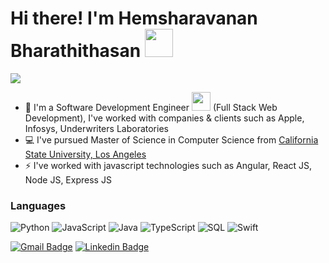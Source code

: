 <!---
Hemsharavanan/Hemsharavanan is a ✨ special ✨ repository because its `README.md` (this file) appears on your GitHub profile.
You can click the Preview link to take a look at your changes.
--->
# Hi there! I'm Hemsharavanan Bharathithasan <img src="https://github.com/TheDudeThatCode/TheDudeThatCode/blob/master/Assets/Developer.gif" width="45" />

![](https://camo.githubusercontent.com/992babdffd8c74a1502de375fbdf7e4d54773242/68747470733a2f2f6d656469612e67697068792e636f6d2f6d656469612f53576f536b4e36447854737a71494b4571762f67697068792e676966)

- 🏦 I'm a Software Development Engineer <img src="https://media.giphy.com/media/WUlplcMpOCEmTGBtBW/giphy.gif" width="30"> (Full Stack Web Development), I've worked with companies & clients such as Apple, Infosys, Underwriters Laboratories
- 💻 I've pursued Master of Science in Computer Science from [California State University, Los Angeles](https://www.calstatela.edu/)
- ⚡ I've worked with javascript technologies such as Angular, React JS, Node JS, Express JS

### Languages

![Python](https://img.shields.io/badge/-Python-000?&logo=Python)
![JavaScript](https://img.shields.io/badge/-JavaScript-000?&logo=JavaScript)
![Java](https://img.shields.io/badge/-Java-000?&logo=Java&logoColor=007396)
![TypeScript](https://img.shields.io/badge/-TypeScript-000?&logo=TypeScript)
![SQL](https://img.shields.io/badge/-SQL-000?&logo=MySQL)
![Swift](https://img.shields.io/badge/-Swift-000?&logo=Swift)

[![Gmail Badge](https://img.shields.io/badge/-hemsharavanan@gmail.com-c14438?style=flat-square&logo=Gmail&logoColor=white&link=mailto:mixdeers@gmail.com)](mailto:hemsharavanan@gmail.com) 
[![Linkedin Badge](https://img.shields.io/badge/-Hemsharavanan-blue?style=flat-square&logo=Linkedin&logoColor=white&link=https://www.linkedin.com/in/hem-sharavanan/)](https://www.linkedin.com/in/hem-sharavanan/) 

